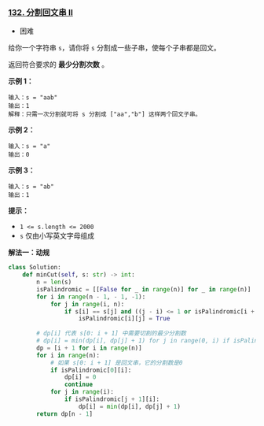 ### [132. 分割回文串 II](https://leetcode.cn/problems/palindrome-partitioning-ii/)

- 困难

给你一个字符串 `s`，请你将 `s` 分割成一些子串，使每个子串都是回文。

返回符合要求的 **最少分割次数** 。

**示例 1：**

```
输入：s = "aab"
输出：1
解释：只需一次分割就可将 s 分割成 ["aa","b"] 这样两个回文子串。
```

**示例 2：**

```
输入：s = "a"
输出：0
```

**示例 3：**

```
输入：s = "ab"
输出：1
```

**提示：**

- `1 <= s.length <= 2000`
- `s` 仅由小写英文字母组成

**解法一：动规**

```python
class Solution:
    def minCut(self, s: str) -> int:
        n = len(s)
        isPalindromic = [[False for _ in range(n)] for _ in range(n)]
        for i in range(n - 1, - 1, -1):
            for j in range(i, n):
                if s[i] == s[j] and ((j - i) <= 1 or isPalindromic[i + 1][j - 1] == True):
                    isPalindromic[i][j] = True
        
        # dp[i] 代表 s[0: i + 1] 中需要切割的最少分割数
        # dp[i] = min(dp[i], dp[j] + 1) for j in range(0, i) if isPalindromic[j + 1][i]
        dp = [i + 1 for i in range(n)]
        for i in range(n):
            # 如果 s[0: i + 1] 是回文串，它的分割数是0
            if isPalindromic[0][i]:
                dp[i] = 0
                continue
            for j in range(i):
                if isPalindromic[j + 1][i]:
                    dp[i] = min(dp[i], dp[j] + 1)
        return dp[n - 1]
```

